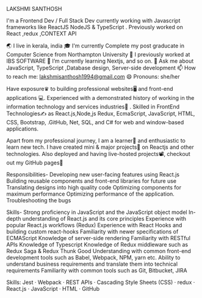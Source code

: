 LAKSHMI SANTHOSH




I'm a Frontend Dev / Full Stack Dev currently working with Javascript frameworks like ReactJS NodeJS & TypeScript . Previously worked on React ,redux ,CONTEXT API

🌏 I live in kerala, india 🎓 I'm currently Complete my post graducate in Computer Science from Northampton University 🔭 I previously worked at IBS SOFTWARE 🌱 I’m currently learning Nextjs, and so on. 💬 Ask me about JavaScript, TypeScript ,Database design, Server-side development 📫 How to reach me: lakshmisanthosh1994@gmail.com 😄 Pronouns: she/her

Have exposure♛ to building professional websites🖥 and front-end applications 💻. Experienced with a demonstrated history of working in the information technology and services industries🏢 . Skilled in FrontEnd Technologies✍️ as React.js,Node,js Redux, EcmaScript, JavaScript, HTML, CSS, Bootstrap, .GitHub, Net, SQL, and C# for web and window-based applications.

Apart from my professional journey, I am a learner📝 and enthusiastic to learn new tech. I have created  mini & major projects💼 on Reactjs and other technologies. Also deployed and having live-hosted projects📽, checkout out my GitHub pages📒

Responsibilities- Developing new user-facing features using React.js Building reusable components and front-end libraries for future use Translating designs into high quality code Optimizing components for maximum performance Optimizing performance of the application. Troubleshooting the bugs

Skills- Strong proficiency in JavaScript and the JavaScript object model In-depth understanding of React.js and its core principles Experience with popular React.js workflows (Redux) Experience with React Hooks and building custom react-hooks Familiarity with newer specifications of ECMAScript Knowledge of server-side rendering Familiarity with RESTful APIs Knowledge of Typescript Knowledge of Redux middleware such as Redux Saga & Redux Thunk Good Understanding with common front-end development tools such as Babel, Webpack, NPM, yarn etc. Ability to understand business requirements and translate them into technical requirements Familiarity with common tools such as Git, Bitbucket, JIRA

Skills: Jest · Webpack · REST APIs · Cascading Style Sheets (CSS) · redux · React.js · JavaScript · HTML · GitHub

